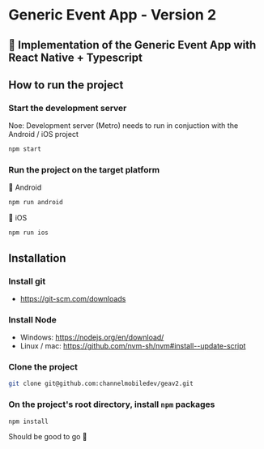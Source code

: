 # Generic Event App - Version 2

## 📱 Implementation of the Generic Event App with React Native + Typescript

## How to run the project

### Start the development server

Noe: Development server (Metro) needs to run in conjuction with the Android / iOS project

```bash
npm start
```

### Run the project on the target platform

🤖 Android

```bash
npm run android
```

🍎 iOS

```bash
npm run ios
```

## Installation

### Install git

- https://git-scm.com/downloads

### Install Node

- Windows: https://nodejs.org/en/download/
- Linux / mac: https://github.com/nvm-sh/nvm#install--update-script

### Clone the project

```bash
git clone git@github.com:channelmobiledev/geav2.git
```

### On the project's root directory, install `npm` packages

```
npm install
```

Should be good to go 🎉
